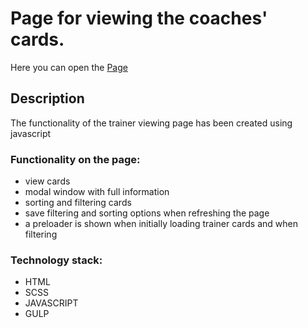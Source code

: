 # Page for viewing the coaches' cards.

Here you can open the [Page](https://nadiiayena.github.io/step2-trainer-cards/)

## Description
The functionality of the trainer viewing page has been created using javascript

### Functionality on the page: 
* view cards
* modal window with full information
* sorting and filtering cards
* save filtering and sorting options when refreshing the page
* a preloader is shown when initially loading trainer cards and when filtering

### Technology stack:
* HTML
* SCSS
* JAVASCRIPT
* GULP

  
